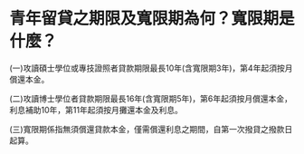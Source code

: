 # 青年留貸之期限及寬限期為何？寬限期是什麼？

(一)攻讀碩士學位或專技證照者貸款期限最長10年(含寬限期3年)，第4年起須按月償還本金。

(二)攻讀博士學位者貸款期限最長16年(含寬限期5年)，第6年起須按月償還本金，利息補助10年，第11年起須按月攤還本金及利息。

(三)寬限期係指無須償還貸款本金，僅需償還利息之期間，自第一次撥貸之撥款日起算。
